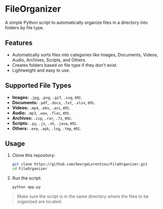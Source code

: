 # FileOrganizer

A simple Python script to automatically organize files in a directory into folders by file type.

## Features

- Automatically sorts files into categories like Images, Documents, Videos, Audio, Archives, Scripts, and Others.
- Creates folders based on file type if they don't exist.
- Lightweight and easy to use.

## Supported File Types

- **Images:** `.jpg`, `.png`, `.gif`, `.svg`, etc.
- **Documents:** `.pdf`, `.docx`, `.txt`, `.xlsx`, etc.
- **Videos:** `.mp4`, `.mkv`, `.avi`, etc.
- **Audio:** `.mp3`, `.wav`, `.flac`, etc.
- **Archives:** `.zip`, `.rar`, `.7z`, etc.
- **Scripts:** `.py`, `.js`, `.sh`, `.java`, etc.
- **Others:** `.exe`, `.apk`, `.log`, `.tmp`, etc.

## Usage

1. Clone this repository:
    ```bash
    git clone https://github.com/GeorgeLorentzos/FileOrganizer.git
    cd FileOrganizer
    ```

2. Run the script:
    ```bash
    python app.py
    ```
    
> Make sure the script is in the same directory where the files to be organized are located.
